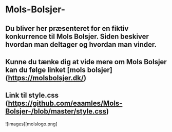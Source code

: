 # Mols-Bolsjer-
## Du bliver her præsenteret for en fiktiv konkurrence til Mols Bolsjer. Siden beskiver hvordan man deltager og hvordan man vinder. 
## Kunne du tænke dig at vide mere om Mols Bolsjer kan du følge linket [mols bolsjer] (https://molsbolsjer.dk/)
## Link til style.css (https://github.com/eaamles/Mols-Bolsjer-/blob/master/style.css)
![images][molslogo.png]
